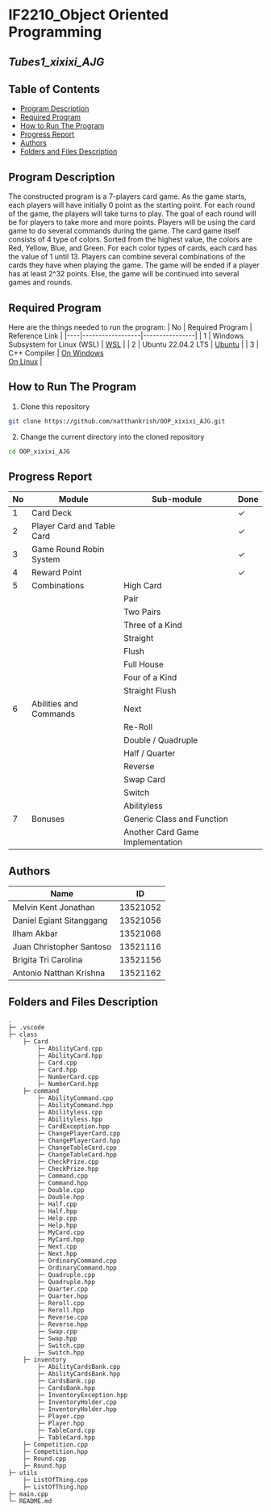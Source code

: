 # IF2210_Object Oriented Programming
## *Tubes1_xixixi_AJG*


## **Table of Contents**
* [Program Description](#program-description)
* [Required Program](#required-program)
* [How to Run The Program](#how-to-run-the-program)
* [Progress Report](#progress-report)
* [Authors](#authors)
* [Folders and Files Description](#folders-and-files-description)

## **Program Description**
The constructed program is a 7-players card game. As the game starts, each players will have initially 0 point as the starting point. For each round of the game, the players will take turns to play. The goal of each round will be for players to take more and more points. Players will be using the card game to do several commands during the game. The card game itself consists of 4 type of colors. Sorted from the highest value, the colors are Red, Yellow, Blue, and Green. For each color types of cards, each card has the value of 1 until 13. Players can combine several combinations of the cards they have when playing the game. The game will be ended if a player has at least 2^32 points. Else, the game will be continued into several games and rounds. 

## **Required Program**
Here are the things needed to run the program: 
| No | Required Program | Reference Link |
|----|------------------|----------------|
| 1 | Windows Subsystem for Linux (WSL) | [WSL](https://learn.microsoft.com/en-us/windows/wsl/install) |
| 2 | Ubuntu 22.04.2 LTS | [Ubuntu](https://ubuntu.com/download/desktop) |
| 3 | C++ Compiler | [On Windows](https://www.freecodecamp.org/news/how-to-install-c-and-cpp-compiler-on-windows/) </br> [On Linux](https://www.codespeedy.com/how-to-install-cpp-on-linux/) |


 
## **How to Run The Program**

1. Clone this repository </br>
```sh
git clone https://github.com/natthankrish/OOP_xixixi_AJG.git
```

2. Change the current directory into the cloned repository </br>
```sh
cd OOP_xixixi_AJG
```


## **Progress Report**
| No | Module | Sub-module | Done |
|----|--------|-----------|-------|
| 1 | Card Deck | | &check; |
| 2 | Player Card and Table Card | | &check; |
| 3 | Game Round Robin System | | &check; |
| 4 | Reward Point | | &check; |
| 5 | Combinations  | High Card |  |
|   |               | Pair|  |
|   |               | Two Pairs |  |
|   |               | Three of a Kind |  |
|   |               | Straight |  |
|   |               | Flush |  |
|   |               | Full House |  |
|   |               | Four of a Kind |  |
|   |               | Straight Flush |  |
| 6 | Abilities and Commands | Next |  |
|   |                        | Re-Roll |  |
|   |                        | Double / Quadruple |  |
|   |                        | Half / Quarter |  |
|   |                        | Reverse |  |
|   |                        | Swap Card |  |
|   |                        | Switch |  |
|   |                        | Abilityless |  |
| 7 |  Bonuses | Generic Class and Function |  |
|   |          | Another Card Game Implementation |  |


## **Authors** 
| Name | ID |
|-----|----|
| Melvin Kent Jonathan | 13521052 |
| Daniel Egiant Sitanggang | 13521056 |
| Ilham Akbar  | 13521068 |
| Juan Christopher Santoso | 13521116 | 
| Brigita Tri Carolina | 13521156 | 
| Antonio Natthan Krishna | 13521162 | 


## **Folders and Files Description**
    .
    ├─ .vscode                
    ├─ class 
        ├─ Card
            ├─ AbilityCard.cpp
            ├─ AbilityCard.hpp
            ├─ Card.cpp
            ├─ Card.hpp
            ├─ NumberCard.cpp
            ├─ NumberCard.hpp
        ├─ command
            ├─ AbilityCommand.cpp
            ├─ AbilityCommand.hpp
            ├─ Abilityless.cpp
            ├─ Abilityless.hpp
            ├─ CardException.hpp
            ├─ ChangePlayerCard.cpp
            ├─ ChangePlayerCard.hpp
            ├─ ChangeTableCard.cpp
            ├─ ChangeTableCard.hpp
            ├─ CheckPrize.cpp
            ├─ CheckPrize.hpp
            ├─ Command.cpp
            ├─ Command.hpp
            ├─ Double.cpp
            ├─ Double.hpp
            ├─ Half.cpp
            ├─ Half.hpp
            ├─ Help.cpp
            ├─ Help.hpp
            ├─ MyCard.cpp
            ├─ MyCard.hpp
            ├─ Next.cpp
            ├─ Next.hpp
            ├─ OrdinaryCommand.cpp
            ├─ OrdinaryCommand.hpp
            ├─ Quadruple.cpp
            ├─ Quadruple.hpp
            ├─ Quarter.cpp
            ├─ Quarter.hpp
            ├─ Reroll.cpp
            ├─ Reroll.hpp
            ├─ Reverse.cpp
            ├─ Reverse.hpp
            ├─ Swap.cpp
            ├─ Swap.hpp
            ├─ Switch.cpp
            ├─ Switch.hpp
        ├─ inventory
            ├─ AbilityCardsBank.cpp
            ├─ AbilityCardsBank.hpp
            ├─ CardsBank.cpp
            ├─ CardsBank.hpp
            ├─ InventoryException.hpp
            ├─ InventoryHolder.cpp
            ├─ InventoryHolder.hpp
            ├─ Player.cpp
            ├─ Player.hpp
            ├─ TableCard.cpp
            ├─ TableCard.hpp
        ├─ Competition.cpp
        ├─ Competition.hpp
        ├─ Round.cpp
        ├─ Round.hpp
    ├─ utils   
        ├─ ListOfThing.cpp
        ├─ ListOfThing.hpp
    ├─ main.cpp                
    └─ README.md
